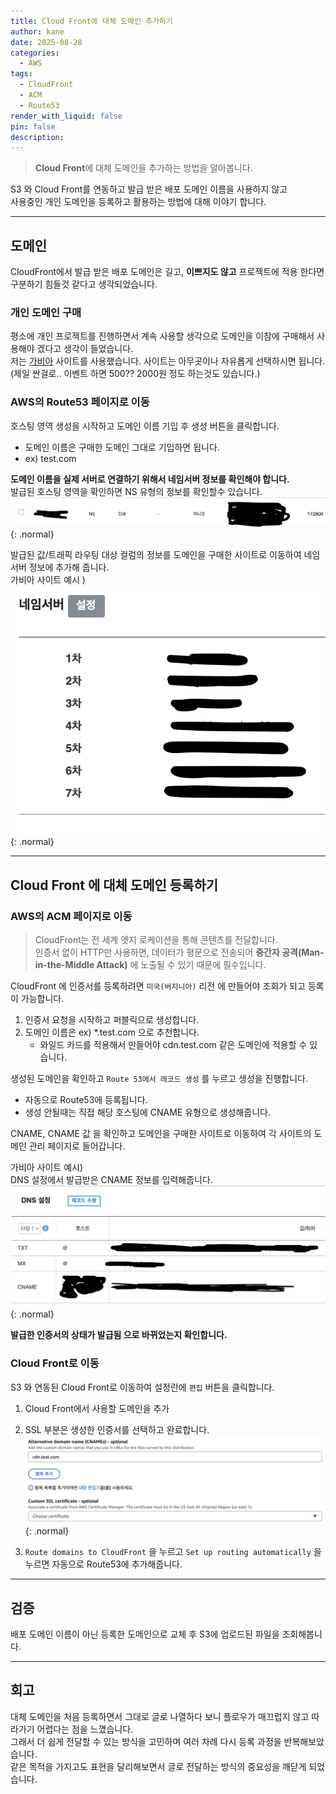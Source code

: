 ```yaml
---
title: Cloud Front에 대체 도메인 추가하기
author: kane
date: 2025-08-28
categories:
  - AWS
tags:
  - CloudFront
  - ACM
  - Route53
render_with_liquid: false
pin: false
description:
---
```

>**Cloud Front**에 대체 도메인을 추가하는 방법을 알아봅니다.  

S3 와 Cloud Front를 연동하고 발급 받은 배포 도메인 이름을 사용하지 않고  
사용중인 개인 도메인을 등록하고 활용하는 방법에 대해 이야기 합니다.

---
## 도메인
CloudFront에서 발급 받은 배포 도메인은 길고, **이쁘지도 않고** 프로젝트에 적용 한다면 구분하기 힘들것 같다고 생각되었습니다. 

### 개인 도메인 구매 
평소에 개인 프로젝트를 진행하면서 계속 사용할 생각으로 도메인을 이참에 구매해서 사용해야 겠다고 생각이 들었습니다.  
저는 [가비아](https://www.gabia.com/) 사이트를 사용했습니다.  사이트는 아무곳이나 자유롭게 선택하시면 됩니다.  
(제일 싼걸로.. 이벤트 하면 500?? 2000원 정도 하는것도 있습니다.)

### AWS의 Route53 페이지로 이동
호스팅 영역 생성을 시작하고 도메인 이름 기입 후 생성 버튼을 클릭합니다.
- 도메인 이름은 구매한 도메인 그대로 기입하면 됩니다.
- ex) test.com

**도메인 이름을 실제 서버로 연결하기 위해서 네임서버 정보를 확인해야 합니다.**  
발급된 호스팅 영역을 확인하면 NS 유형의 정보를 확인할수 있습니다.  
![Desktop View](/assets/img/aws/CloudFront에대체도메인추가하기/nsinfo.png){: .normal}

발급된 값/트래픽 라우팅 대상 컬럼의 정보를 도메인을 구매한 사이트로 이동하여 네임서버 정보에 추가해 줍니다.  
가비아 사이트 예시 )  
![Desktop View](/assets/img/aws/CloudFront에대체도메인추가하기/nssetting.png){: .normal}

---
## Cloud Front 에 대체 도메인 등록하기

### AWS의 ACM 페이지로 이동

>CloudFront는 전 세계 엣지 로케이션을 통해 콘텐츠를 전달합니다.  
>인증서 없이 HTTP만 사용하면, 데이터가 평문으로 전송되어 **중간자 공격(Man-in-the-Middle Attack)** 에 노출될 수 있기 때문에 필수입니다.  
  
CloudFront 에 인증서를 등록하려면  `미국(버지니아)` 리전 에 만들어야 조회가 되고 등록이 가능합니다.  
1. 인증서 요청을 시작하고 퍼블릭으로 생성합니다.
2. 도메인 이름은 ex)  *.test.com 으로 추천합니다.
	- 와일드 카드를 적용해서 만들어야 cdn.test.com 같은 도메인에 적용할 수 있습니다.

생성된 도메인을 확인하고 `Route 53에서 레코드 생성` 를 누르고 생성을 진행합니다.
- 자동으로 Route53에 등록됩니다.
- 생성 안될때는 직접 해당 호스팅에 CNAME 유형으로 생성해줍니다.

CNAME, CNAME 값 을 확인하고 도메인을 구매한 사이트로 이동하여 각 사이트의 도메인 관리 페이지로 들어갑니다.  
  
가비아 사이트 예시)  
DNS 설정에서 발급받은 CNAME 정보를 입력해줍니다.  
![Desktop View](/assets/img/aws/CloudFront에대체도메인추가하기/dnssetting.png){: .normal}

**발급한 인증서의 상태가 발급됨 으로 바뀌었는지 확인합니다.**  

### Cloud Front로 이동
S3 와 연동된 Cloud Front로 이동하여 설정란에 `편집` 버튼을 클릭합니다.  
1. Cloud Front에서 사용할 도메인을 추가
2. SSL 부분은 생성한 인증서를 선택하고 완료합니다.
![Desktop View](/assets/img/aws/CloudFront에대체도메인추가하기/domainssladd.png){: .normal}

3. `Route domains to CloudFront` 을 누르고 `Set up routing automatically` 을 누르면 자동으로 Route53에 추가해줍니다.

---
## 검증

배포 도메인 이름이 아닌 등록한 도메인으로 교체 후 S3에 업로드된 파일을 조회해봅니다.

---
## 회고
대체 도메인을 처음 등록하면서 그대로 글로 나열하다 보니 플로우가 매끄럽지 않고 따라가기 어렵다는 점을 느꼈습니다.  
그래서 더 쉽게 전달할 수 있는 방식을 고민하며 여러 차례 다시 등록 과정을 반복해보았습니다.  
같은 목적을 가지고도 표현을 달리해보면서 글로 전달하는 방식의 중요성을 깨닫게 되었습니다.